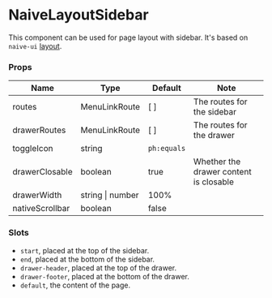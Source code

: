 # NaiveLayoutSidebar

This component can be used for page layout with sidebar. It's based on `naive-ui` [layout](https://www.naiveui.com/en-US/os-theme/components/layout).

### Props

| **Name**        | **Type**         | **Default** | **Note**                               |
| --------------- | ---------------- | ----------- | -------------------------------------- |
| routes          | MenuLinkRoute    | \[ ]        | The routes for the sidebar             |
| drawerRoutes    | MenuLinkRoute    | \[ ]        | The routes for the drawer              |
| toggleIcon      | string           | `ph:equals` |                                        |
| drawerClosable  | boolean          | true        | Whether the drawer content is closable |
| drawerWidth     | string \| number | 100%        |                                        |
| nativeScrollbar | boolean          | false       |                                        |

### Slots

- `start`, placed at the top of the sidebar.
- `end`, placed at the bottom of the sidebar.
- `drawer-header`, placed at the top of the drawer.
- `drawer-footer`, placed at the bottom of the drawer.
- `default`, the content of the page.

